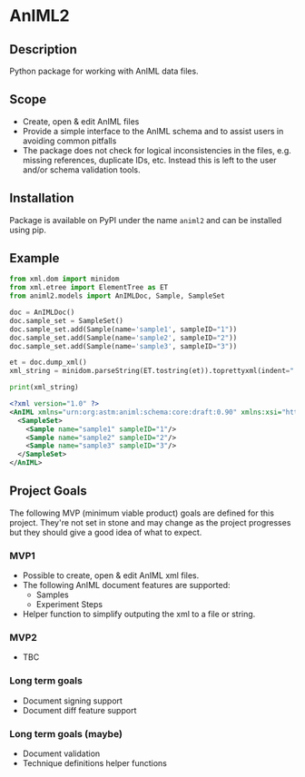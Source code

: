 # AnIML2

## Description

Python package for working with AnIML data files.

## Scope

- Create, open & edit AnIML files
- Provide a simple interface to the AnIML schema and to assist users in avoiding common pitfalls
- The package does not check for logical inconsistencies in the files, e.g. missing references, duplicate IDs, etc. Instead this is left to the user and/or schema validation tools.

## Installation

Package is available on PyPI under the name `animl2` and can be installed using pip.

## Example

```python
from xml.dom import minidom
from xml.etree import ElementTree as ET
from animl2.models import AnIMLDoc, Sample, SampleSet

doc = AnIMLDoc()
doc.sample_set = SampleSet()
doc.sample_set.add(Sample(name='sample1', sampleID="1"))
doc.sample_set.add(Sample(name='sample2', sampleID="2"))
doc.sample_set.add(Sample(name='sample3', sampleID="3"))

et = doc.dump_xml()
xml_string = minidom.parseString(ET.tostring(et)).toprettyxml(indent="  ")

print(xml_string)
```

```xml
<?xml version="1.0" ?>
<AnIML xmlns="urn:org:astm:animl:schema:core:draft:0.90" xmlns:xsi="http://www.w3.org/2001/XMLSchema-instance" version="0.90" xsi:schemaLocation="urn:org:astm:animl:schema:core:draft:0.90 http://schemas.animl.org/current/animl-core.xsd">
  <SampleSet>
    <Sample name="sample1" sampleID="1"/>
    <Sample name="sample2" sampleID="2"/>
    <Sample name="sample3" sampleID="3"/>
  </SampleSet>
</AnIML>
```

## Project Goals

The following MVP (minimum viable product) goals are defined for this project. They're not set in stone and may change as the project progresses but they should give a good idea of what to expect.

### MVP1

- Possible to create, open & edit AnIML xml files.
- The following AnIML document features are supported:
  - Samples
  - Experiment Steps
- Helper function to simplify outputing the xml to a file or string.

### MVP2

- TBC

### Long term goals

- Document signing support
- Document diff feature support

### Long term goals (maybe)

- Document validation
- Technique definitions helper functions
